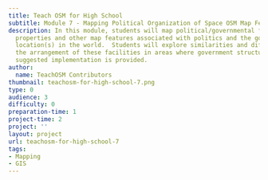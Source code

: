 ```yaml
---
title: Teach OSM for High School
subtitle: Module 7 - Mapping Political Organization of Space OSM Map Features
description: In this module, students will map political/governmental facilities,
  properties and other map features associated with politics and the government at
  location(s) in the world.  Students will explore similarities and differences between
  the arrangement of these facilities in areas where government structures may differ.  A
  suggested implementation is provided.
author:
  name: TeachOSM Contributors
thumbnail: teachosm-for-high-school-7.png
type: 0
audience: 3
difficulty: 0
preparation-time: 1
project-time: 2
project: ''
layout: project
url: teachosm-for-high-school-7
tags:
- Mapping
- GIS
---
```


